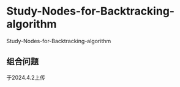 # Study-Nodes-for-Backtracking-algorithm
Study-Nodes-for-Backtracking-algorithm
## 组合问题
于2024.4.2上传
